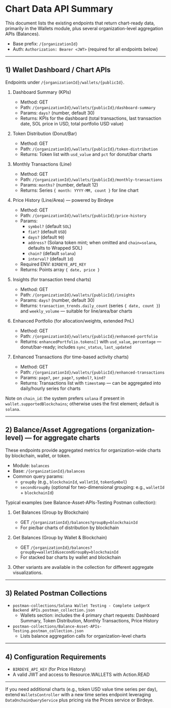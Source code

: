 # Chart Data API Summary

This document lists the existing endpoints that return chart-ready data, primarily in the Wallets module, plus several organization-level aggregation APIs (Balances).

- Base prefix: `/{organizationId}`
- Auth: `Authorization: Bearer <JWT>` (required for all endpoints below)

---

## 1) Wallet Dashboard / Chart APIs

Endpoints under `/{organizationId}/wallets/{publicId}`.

1. Dashboard Summary (KPIs)
   - Method: GET
   - Path: `/{organizationId}/wallets/{publicId}/dashboard-summary`
   - Params: `days?` (number, default 30)
   - Returns: KPIs for the dashboard (total transactions, last transaction date, SOL price in USD, total portfolio USD value)

2. Token Distribution (Donut/Bar)
   - Method: GET
   - Path: `/{organizationId}/wallets/{publicId}/token-distribution`
   - Returns: Token list with `usd_value` and `pct` for donut/bar charts

3. Monthly Transactions (Line)
   - Method: GET
   - Path: `/{organizationId}/wallets/{publicId}/monthly-transactions`
   - Params: `months?` (number, default 12)
   - Returns: Series `{ month: YYYY-MM, count }` for line chart

4. Price History (Line/Area) — powered by Birdeye
   - Method: GET
   - Path: `/{organizationId}/wallets/{publicId}/price-history`
   - Params:
     - `symbol?` (default `SOL`)
     - `fiat?` (default `USD`)
     - `days?` (default `90`)
     - `address?` (Solana token mint; when omitted and `chain=solana`, defaults to Wrapped SOL)
     - `chain?` (default `solana`)
     - `interval?` (default `1d`)
   - Required ENV: `BIRDEYE_API_KEY`
   - Returns: Points array `{ date, price }`

5. Insights (for transaction trend charts)
   - Method: GET
   - Path: `/{organizationId}/wallets/{publicId}/insights`
   - Params: `days?` (number, default 30)
   - Returns: `transaction_trends.daily_count` (series `{ date, count }`) and `weekly_volume` — suitable for line/area/bar charts

6. Enhanced Portfolio (for allocation/weights, extended PnL)
   - Method: GET
   - Path: `/{organizationId}/wallets/{publicId}/enhanced-portfolio`
   - Returns: `enhancedPortfolio.tokens[]` with `usd_value`, `percentage` — donut/bar-ready; includes `sync_status`, `last_updated`

7. Enhanced Transactions (for time-based activity charts)
   - Method: GET
   - Path: `/{organizationId}/wallets/{publicId}/enhanced-transactions`
   - Params: `page?`, `per_page?`, `symbol?`, `kind?`
   - Returns: Transactions list with `timestamp` — can be aggregated into daily/hourly series for charts

Note on `chain_id`: the system prefers `solana` if present in `wallet.supportedBlockchains`; otherwise uses the first element; default is `solana`.

---

## 2) Balance/Asset Aggregations (organization-level) — for aggregate charts

These endpoints provide aggregated metrics for organization-wide charts by blockchain, wallet, or token.

- Module: `balances`
- Base: `/{organizationId}/balances`
- Common query params:
  - `groupBy` (e.g., `blockchainId`, `walletId`, `tokenSymbol`)
  - `secondGroupBy` (optional for two-dimensional grouping: e.g., `walletId` + `blockchainId`)

Typical examples (see Balance-Asset-APIs-Testing Postman collection):

1. Get Balances (Group by Blockchain)
   - GET `/{organizationId}/balances?groupBy=blockchainId`
   - For pie/bar charts of distribution by blockchain

2. Get Balances (Group by Wallet & Blockchain)
   - GET `/{organizationId}/balances?groupBy=walletId&secondGroupBy=blockchainId`
   - For stacked bar charts by wallet and blockchain

3. Other variants are available in the collection for different aggregate visualizations.

---

## 3) Related Postman Collections

- `postman-collections/Solana Wallet Testing - Complete LedgerX Backend APIs.postman_collection.json`
  - Wallets section: includes the 4 primary chart requests: Dashboard Summary, Token Distribution, Monthly Transactions, Price History
- `postman-collections/Balance-Asset-APIs-Testing.postman_collection.json`
  - Lists balance aggregation calls for organization-level charts

---

## 4) Configuration Requirements

- `BIRDEYE_API_KEY` (for Price History)
- A valid JWT and access to Resource.WALLETS with Action.READ

---

If you need additional charts (e.g., token USD value time series per day), extend `WalletsController` with a new time series endpoint leveraging `DataOnchainQueryService` plus pricing via the Prices service or Birdeye.

